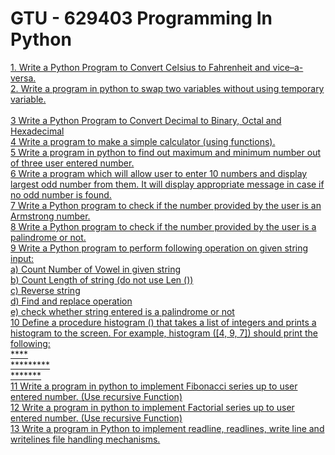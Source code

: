 # GTU - 629403 Programming In Python
<a href="https://github.com/prakashgkhaire/GTU-629403ProgrammingInPython/blob/main/CelsiustoFahrenheit.py">1. Write a Python Program to Convert Celsius to Fahrenheit and vice–a-versa.</a><br>
<a href="https://github.com/prakashgkhaire/GTU-629403ProgrammingInPython/blob/main/SwapTwoVariables.py">2. Write a program in python to swap two variables without using temporary variable.</a><br><br>
<a href="https://github.com/prakashgkhaire/GTU-629403ProgrammingInPython/blob/main/ConvertDecBinOctHex.py">3 Write a Python Program to Convert Decimal to Binary, Octal and Hexadecimal</a><br>
<a href="">4 Write a program to make a simple calculator (using functions).</a><br>
<a href="">5 Write a program in python to find out maximum and minimum number out of three 
user entered number.</a><br>
<a href="">6 Write a program which will allow user to enter 10 numbers and display largest odd 
number from them. It will display appropriate message in case if no odd number is 
found.</a><br>
<a href="">7 Write a Python program to check if the number provided by the user is an Armstrong 
number.</a><br>
<a href="">8 Write a Python program to check if the number provided by the user is a palindrome or 
not.</a><br>
<a href="">9 Write a Python program to perform following operation on given string input:<br>
a) Count Number of Vowel in given string<br>
b) Count Length of string (do not use Len ())<br>
c) Reverse string<br>
d) Find and replace operation<br>
e) check whether string entered is a palindrome or not</a><br>
<a href="">10 Define a procedure histogram () that takes a list of integers and prints a histogram to the 
screen. For example, histogram ([4, 9, 7]) should print the following:<br>
****<br>
*********<br>
*******</a><br>
<a href="">11 Write a program in python to implement Fibonacci series up to user entered number. 
(Use recursive Function)</a><br>
<a href="">12 Write a program in python to implement Factorial series up to user entered number. 
(Use recursive Function)</a><br>
<a href="">13 Write a program in Python to implement readline, readlines, write line and writelines 
file handling mechanisms.</a><br>
